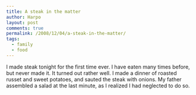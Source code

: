 ```yaml
---
title: A steak in the matter
author: Harpo
layout: post
comments: true
permalink: /2008/12/04/a-steak-in-the-matter/
tags:
  - family
  - food
---
```

I made steak tonight for the first time ever. I have eaten many times before, but never made it. It turned out rather well. I made a dinner of roasted russet and sweet potatoes, and sauted the steak with onions. My father assembled a salad at the last minute, as I realized I had neglected to do so.